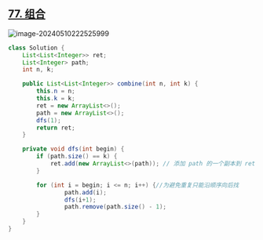 ## [77. 组合](https://leetcode.cn/problems/combinations/)

![image-20240510222525999](https://like-a.oss-cn-beijing.aliyuncs.com/img/image-20240510222525999.png)



```java
class Solution {
    List<List<Integer>> ret;
    List<Integer> path;
    int n, k;

    public List<List<Integer>> combine(int n, int k) {
        this.n = n;
        this.k = k;
        ret = new ArrayList<>();
        path = new ArrayList<>();
        dfs(1);
        return ret;
    }

    private void dfs(int begin) {
        if (path.size() == k) {
            ret.add(new ArrayList<>(path)); // 添加 path 的一个副本到 ret 中，避免后续修改影响结果
        }

        for (int i = begin; i <= n; i++) {//为避免重复只能沿顺序向后找
                path.add(i);
                dfs(i+1);
                path.remove(path.size() - 1);
        }
    }
}
```

